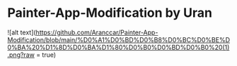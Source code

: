 # Painter-App-Modification by Uran
![alt text](https://github.com/Aranccar/Painter-App-Modification/blob/main/%D0%A1%D0%BD%D0%B8%D0%BC%D0%BE%D0%BA%20%D1%8D%D0%BA%D1%80%D0%B0%D0%BD%D0%B0%20(1).png?raw = true)
